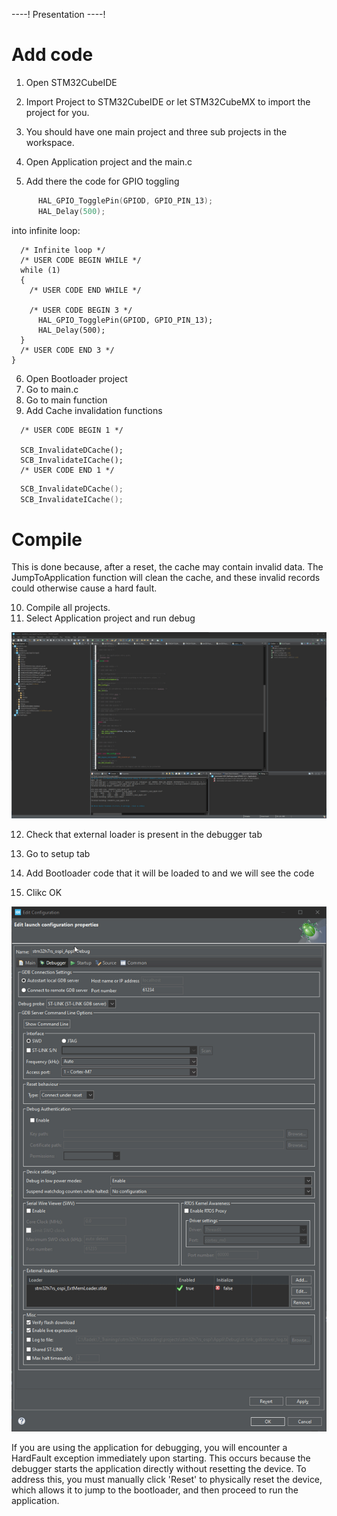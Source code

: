 ----!
Presentation
----!

# Add code

1. Open STM32CubeIDE
2. Import Project to STM32CubeIDE or let STM32CubeMX to import the project for you.
3. You should have one main project and three sub projects in the workspace. 

4. Open Application project and the main.c
5. Add there the code for GPIO toggling

```c
	  HAL_GPIO_TogglePin(GPIOD, GPIO_PIN_13);
	  HAL_Delay(500);
```

into infinite loop:

```c-nc
  /* Infinite loop */
  /* USER CODE BEGIN WHILE */
  while (1)
  {
    /* USER CODE END WHILE */

    /* USER CODE BEGIN 3 */
	  HAL_GPIO_TogglePin(GPIOD, GPIO_PIN_13);
	  HAL_Delay(500);
  }
  /* USER CODE END 3 */
}
```

6. Open Bootloader project
7. Go to main.c
8. Go to main function 
9. Add Cache invalidation functions

```c-nc
  /* USER CODE BEGIN 1 */

  SCB_InvalidateDCache();
  SCB_InvalidateICache();
  /* USER CODE END 1 */
```

```c
  SCB_InvalidateDCache();
  SCB_InvalidateICache();
```

# Compile

This is done because, after a reset, the cache may contain invalid data. The JumpToApplication function will clean the cache, and these invalid records could otherwise cause a hard fault.

10. Compile all projects.
11. Select Application project and run debug

![run debug](./img/24_03_11_425.gif)

12. Check that external loader is present in the debugger tab

13. Go to setup tab
14. Add Bootloader code that it will be loaded to and we will see the code
15. Clikc OK

![debug setup](./img/24_03_11_427.gif)

If you are using the application for debugging, you will encounter a HardFault exception immediately upon starting. This occurs because the debugger starts the application directly without resetting the device. To address this, you must manually click 'Reset' to physically reset the device, which allows it to jump to the bootloader, and then proceed to run the application.
